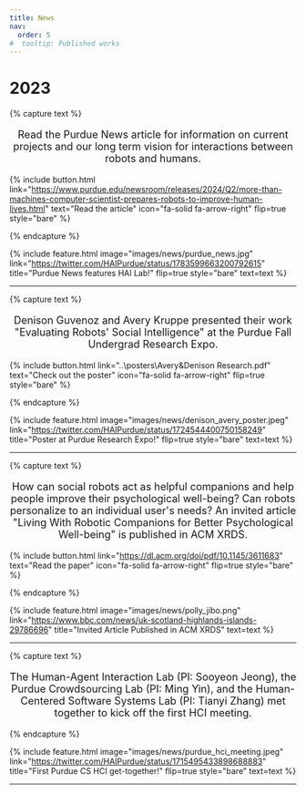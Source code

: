```yaml
---
title: News
nav:
  order: 5
#  tooltip: Published works
---
```


# 2023 

{% capture text %}

<p style="text-align: center; font-size: 18px;">Read the Purdue News article for information on current projects and our long term vision for interactions between robots and humans. </p>

{%
  include button.html
  link="https://www.purdue.edu/newsroom/releases/2024/Q2/more-than-machines-computer-scientist-prepares-robots-to-improve-human-lives.html"
  text="Read the article"
  icon="fa-solid fa-arrow-right"
  flip=true
  style="bare"
%}

{% endcapture %}

{%
  include feature.html 
  image="images/news/purdue_news.jpg"
  link="https://twitter.com/HAIPurdue/status/1783599663200792615"
  title="Purdue News features HAI Lab!"
  flip=true
  style="bare"
  text=text
%}

---

{% capture text %}

<p style="text-align: center; font-size: 18px;">Denison Guvenoz and Avery Kruppe presented their work "Evaluating Robots' Social Intelligence" at the Purdue Fall Undergrad Research Expo. </p>

{%
  include button.html
  link="..\posters\Avery&Denison Research.pdf"
  text="Check out the poster"
  icon="fa-solid fa-arrow-right"
  flip=true
  style="bare"
%}

{% endcapture %}

{%
  include feature.html
  image="images/news/denison_avery_poster.jpeg"
  link="https://twitter.com/HAIPurdue/status/1724544400750158249"
  title="Poster at Purdue Research Expo!"
  flip=true
  style="bare"
  text=text
%}

---

{% capture text %}

<p style="text-align: center; font-size: 18px;">How can social robots act as helpful companions and help people improve their psychological well-being? Can robots personalize to an individual user's needs? An invited article "Living With Robotic Companions for Better Psychological Well-being" is published in ACM XRDS. </p>

{%
  include button.html
  link="https://dl.acm.org/doi/pdf/10.1145/3611683"
  text="Read the paper"
  icon="fa-solid fa-arrow-right"
  flip=true
  style="bare"
%}

{% endcapture %}

{%
  include feature.html
  image="images/news/polly_jibo.png"
  link="https://www.bbc.com/news/uk-scotland-highlands-islands-29786696"
  title="Invited Article Published in ACM XRDS"
  text=text
%} 

---

{% capture text %}

<p style="text-align: center; font-size: 18px;">The Human-Agent Interaction Lab (PI: Sooyeon Jeong), the Purdue Crowdsourcing Lab (PI: Ming Yin), and the Human-Centered Software Systems Lab (PI: Tianyi Zhang) met together to kick off the first HCI meeting.</p>

{% endcapture %}

{%
  include feature.html
  image="images/news/purdue_hci_meeting.jpeg"
  link="https://twitter.com/HAIPurdue/status/1715495433898688883"
  title="First Purdue CS HCI get-together!"
  flip=true
  style="bare"
  text=text
%}

---